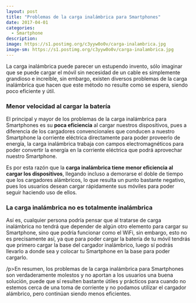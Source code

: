 ```yaml
---
layout: post
title: "Problemas de la carga inalámbrica para Smartphones"
date: 2017-04-01
categories:
  - Smartphone
description: 
image: https://s1.postimg.org/c3yyw0o0v/carga-inalambrica.jpg
image-sm: https://s1.postimg.org/c3yyw0o0v/carga-inalambrica.jpg
---
```

<p>La carga inalámbrica puede parecer un estupendo invento, sólo imaginar que se puede cargar el móvil sin necesidad de un cable es simplemente  grandioso e increíble, sin embargo, existen diversos problemas de la carga inalámbrica que hacen que este método no resulte como se espera, siendo poco eficiente y útil.</p>

<h3>Menor velocidad al cargar la batería</h3>
<p>El principal y mayor de los problemas de la carga inalámbrica para Smartphones es su <strong>poca eficiencia</strong> al cargar nuestros dispositivos, pues a diferencia de los cargadores convencionales que conducen a nuestro Smartphone la corriente eléctrica directamente para poder proveerlo de energía, la carga inalámbrica trabaja con campos electromagnéticos para poder convertir la energía en la corriente eléctrica que podrá aprovechar nuestro Smartphone. </p>

<p>Es por esta razón que la <strong>carga inalámbrica tiene menor eficiencia al cargar los dispositivos</strong>, llegando incluso a demorarse el doble de tiempo que los cargadores alámbricos, lo que resulta un punto bastante negativo, pues los usuarios desean cargar rápidamente sus móviles para poder seguir haciendo uso de ellos.</p>

<h3>La carga inalámbrica no es totalmente inalámbrica</h3>
<p>Así es, cualquier persona podría pensar que al tratarse de carga inalámbrica no tendrá que depender de algún otro elemento para cargar su Smartphone, sino que podría funcionar como el WiFi, sin embargo, esto no es precisamente así, ya que para poder cargar la batería de tu móvil tendrás que primero cargar la base del cargador inalámbrico, luego sí podrás llevarlo a donde sea y colocar tu Smartphone en la base para poder cargarlo. </p>
/p>En resumen, los problemas de la carga inalámbrica para Smartphones son verdaderamente molestos y no aportan a los usuarios una buena solución, puede que sí resulten bastante útiles y prácticos para cuando no estemos cerca de una toma de corriente y no podamos utilizar el cargador alámbrico, pero continúan siendo menos eficientes.</p>
